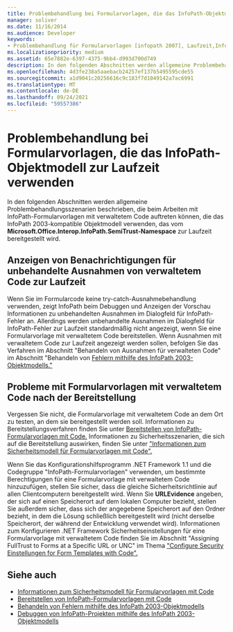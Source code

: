 ```yaml
---
title: Problembehandlung bei Formularvorlagen, die das InfoPath-Objektmodell zur Laufzeit verwenden
manager: soliver
ms.date: 11/16/2014
ms.audience: Developer
keywords:
- Problembehandlung für Formularvorlagen [infopath 2007], Laufzeit,InfoPath 2003-kompatible Formularvorlagen, Problembehandlung zur Laufzeit
ms.localizationpriority: medium
ms.assetid: 65e7882e-6397-4375-9bb4-d993d700d749
description: In den folgenden Abschnitten werden allgemeine Problembehandlungsszenarien beschrieben, die beim Arbeiten mit InfoPath-Formularvorlagen mit verwaltetem Code auftreten können, die das von Microsoft bereitgestellte InfoPath 2003-kompatible Objektmodell verwenden. Office.Interop.InfoPath.SemiTrust-Namespace zur Laufzeit.
ms.openlocfilehash: 4d3fe238a5aaebacb24257ef137b5495595cde55
ms.sourcegitcommit: a1d9041c20256616c9c183f7d1049142a7ac6991
ms.translationtype: MT
ms.contentlocale: de-DE
ms.lasthandoff: 09/24/2021
ms.locfileid: "59557386"
---
```

# <a name="troubleshoot-form-templates-that-use-the-infopath-object-model-at-run-time"></a>Problembehandlung bei Formularvorlagen, die das InfoPath-Objektmodell zur Laufzeit verwenden

In den folgenden Abschnitten werden allgemeine Problembehandlungsszenarien beschrieben, die beim Arbeiten mit InfoPath-Formularvorlagen mit verwaltetem Code auftreten können, die das InfoPath 2003-kompatible Objektmodell verwenden, das vom **Microsoft.Office.Interop.InfoPath.SemiTrust-Namespace** zur Laufzeit bereitgestellt wird. 
  
## <a name="display-notifications-for-unhandled-managed-code-exceptions-at-run-time"></a>Anzeigen von Benachrichtigungen für unbehandelte Ausnahmen von verwaltetem Code zur Laufzeit

Wenn Sie im Formularcode keine try-catch-Ausnahmebehandlung verwenden, zeigt InfoPath beim Debuggen und Anzeigen der Vorschau Informationen zu unbehandelten Ausnahmen im Dialogfeld für InfoPath-Fehler an. Allerdings werden unbehandelte Ausnahmen im Dialogfeld für InfoPath-Fehler zur Laufzeit standardmäßig nicht angezeigt, wenn Sie eine Formularvorlage mit verwaltetem Code bereitstellen. Wenn Ausnahmen mit verwaltetem Code zur Laufzeit angezeigt werden sollen, befolgen Sie das Verfahren im Abschnitt "Behandeln von Ausnahmen für verwalteten Code" im Abschnitt "Behandeln von [Fehlern mithilfe des InfoPath 2003-Objektmodells."](how-to-handle-errors-using-the-infopath-2003-object-model.md)
  
## <a name="problems-with-managed-code-form-templates-after-deployment"></a>Probleme mit Formularvorlagen mit verwaltetem Code nach der Bereitstellung

Vergessen Sie nicht, die Formularvorlage mit verwaltetem Code an dem Ort zu testen, an dem sie bereitgestellt werden soll. Informationen zu Bereitstellungsverfahren finden Sie unter [Bereitstellen von InfoPath-Formularvorlagen mit Code.](how-to-deploy-infopath-form-templates-with-code.md) Informationen zu Sicherheitsszenarien, die sich auf die Bereitstellung auswirken, finden Sie unter ["Informationen zum Sicherheitsmodell für Formularvorlagen mit Code".](about-the-security-model-for-form-templates-with-code.md)
  
Wenn Sie das Konfigurationshilfsprogramm .NET Framework 1.1 und die Codegruppe "InfoPath-Formularvorlagen" verwenden, um bestimmte Berechtigungen für eine Formularvorlage mit verwaltetem Code hinzuzufügen, stellen Sie sicher, dass die gleiche Sicherheitsrichtlinie auf allen Clientcomputern bereitgestellt wird. Wenn Sie **URLEvidence** angeben, der sich auf einen Speicherort auf dem lokalen Computer bezieht, stellen Sie außerdem sicher, dass sich der angegebene Speicherort auf den Ordner bezieht, in dem die Lösung schließlich bereitgestellt wird (nicht derselbe Speicherort, der während der Entwicklung verwendet wird). Informationen zum Konfigurieren .NET Framework Sicherheitseinstellungen für eine Formularvorlage mit verwaltetem Code finden Sie im Abschnitt "Assigning FullTrust to Forms at a Specific URL or UNC" im Thema ["Configure Security Einstellungen for Form Templates with Code".](how-to-configure-security-settings-for-form-templates-with-code.md) 
  
## <a name="see-also"></a>Siehe auch

- [Informationen zum Sicherheitsmodell für Formularvorlagen mit Code](about-the-security-model-for-form-templates-with-code.md)
- [Bereitstellen von InfoPath-Formularvorlagen mit Code](how-to-deploy-infopath-form-templates-with-code.md)
- [Behandeln von Fehlern mithilfe des InfoPath 2003-Objektmodells](how-to-handle-errors-using-the-infopath-2003-object-model.md)
- [Debuggen von InfoPath-Projekten mithilfe des InfoPath 2003-Objektmodells](how-to-debug-infopath-projects-using-the-infopath-2003-object-model.md)

